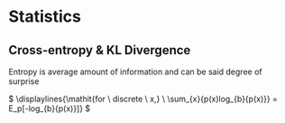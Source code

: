 # Statistics

## Cross-entropy & KL Divergence
Entropy is average amount of information and can be said degree of surprise


$
\displaylines{\mathit{for \ discrete \ x,} \\ 
\sum_{x}{p(x)log_{b}{p(x)}} = E_p[-log_{b}{p(x)}]}
$
